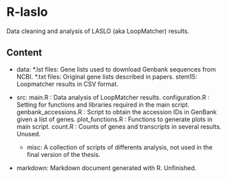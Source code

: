 # R-laslo
Data cleaning and analysis of LASLO (aka LoopMatcher) results.

## Content
- data:
  *.lst files: Gene lists used to download Genbank sequences from NCBI. 
  *.txt files: Original gene lists described in papers.
  stem15: Loopmatcher results in CSV format.

- src:
  main.R : Data analysis of LoopMatcher results.
  configuration.R : Setting for functions and libraries required in the main script.
  genbank_accessions.R : Script to obtain the accession IDs in GenBank given a list of genes.
  plot_functions.R : Functions to generate plots in main script.
  count.R : Counts of genes and transcripts in several results. Unused.
  - misc:
    A collection of scripts of differents analysis, not used in the final version of the thesis.

- markdown:
  Markdown document generated with R. Unfinished.

